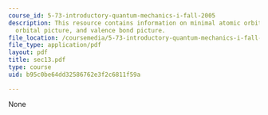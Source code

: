 ```yaml
---
course_id: 5-73-introductory-quantum-mechanics-i-fall-2005
description: This resource contains information on minimal atomic orbital basis, molecular
  orbital picture, and valence bond picture.
file_location: /coursemedia/5-73-introductory-quantum-mechanics-i-fall-2005/b95c0be64dd32586762e3f2c6811f59a_sec13.pdf
file_type: application/pdf
layout: pdf
title: sec13.pdf
type: course
uid: b95c0be64dd32586762e3f2c6811f59a

---
```

None